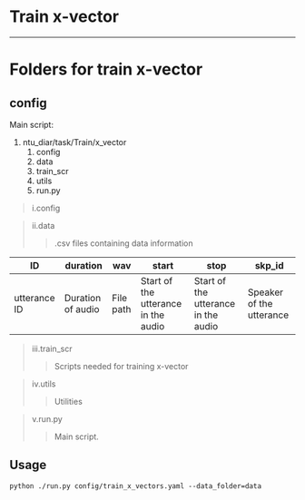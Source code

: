 Train x-vector
===========================


****

# Folders for train x-vector
## **config**
Main script:
1. ntu_diar/task/Train/x_vector
   1. config
   2. data
   3. train_scr
   4. utils
   5. run.py

>i.config
>>

>ii.data
>>.csv files containing data information

| ID           | duration          | wav | start | stop | skp_id |
|--------------|-------------------|-----|-----|-----|-----|
| utterance ID | Duration of audio | File path | Start of the utterance in the audio | Start of the utterance in the audio | Speaker of the utterance |  


>iii.train_scr
>> Scripts needed for training x-vector

>iv.utils
>>Utilities

>v.run.py
>>Main script. 


## **Usage**

```
python ./run.py config/train_x_vectors.yaml --data_folder=data
```
